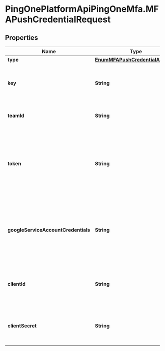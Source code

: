 # PingOnePlatformApiPingOneMfa.MFAPushCredentialRequest

## Properties

Name | Type | Description | Notes
------------ | ------------- | ------------- | -------------
**type** | [**EnumMFAPushCredentialAttrType**](EnumMFAPushCredentialAttrType.md) |  | 
**key** | **String** | A string that Apple uses as an identifier to identify an authentication key.  Mandatory. | 
**teamId** | **String** | A string that Apple uses as an identifier to identify teams. | 
**token** | **String** | A string that Apple uses as the authentication token signing key to securely connect to APNS. This is a p8 file with a private key format. | 
**googleServiceAccountCredentials** | **String** | Used when &#x60;type&#x60; is set to &#x60;FCM_HTTP_V1&#x60;. The value should be the contents of the JSON file that represents your Service Account Credentials. | 
**clientId** | **String** | Used only if type is set to HMS. OAuth 2.0 Client ID from the Huawei Developers API console. | 
**clientSecret** | **String** | Used only if type is set to HMS. The client secret associated with the OAuth 2.0 Client ID. | 


